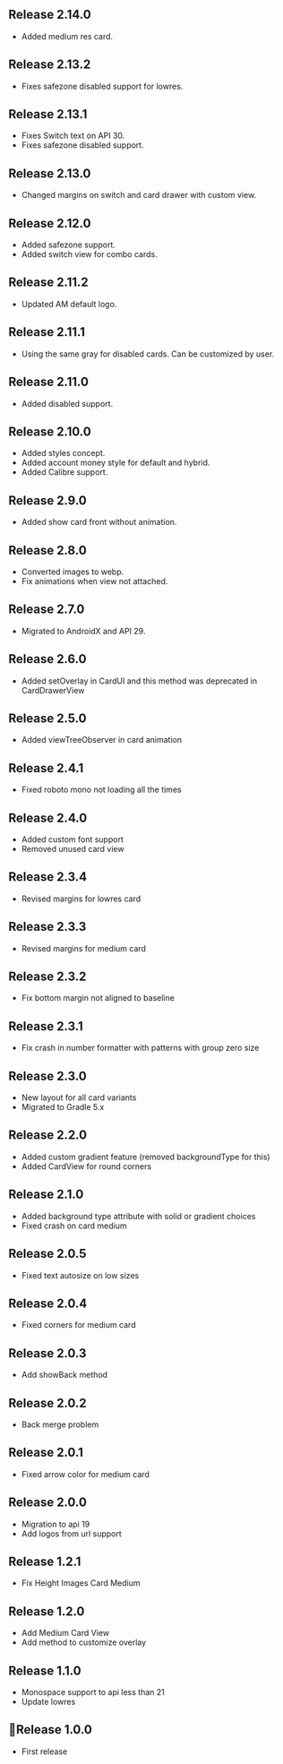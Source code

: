 ## Release 2.14.0
* Added medium res card.

## Release 2.13.2
* Fixes safezone disabled support for lowres.

## Release 2.13.1
* Fixes Switch text on API 30.
* Fixes safezone disabled support.

## Release 2.13.0
* Changed margins on switch and card drawer with custom view.

## Release 2.12.0
* Added safezone support.
* Added switch view for combo cards.

## Release 2.11.2
* Updated AM default logo.

## Release 2.11.1
* Using the same gray for disabled cards. Can be customized by user.

## Release 2.11.0
* Added disabled support.

## Release 2.10.0
* Added styles concept.
* Added account money style for default and hybrid.
* Added Calibre support.

## Release 2.9.0
* Added show card front without animation.

## Release 2.8.0
* Converted images to webp.
* Fix animations when view not attached.

## Release 2.7.0
* Migrated to AndroidX and API 29.

## Release 2.6.0
* Added setOverlay in CardUI and this method was deprecated in CardDrawerView

## Release 2.5.0
* Added viewTreeObserver in card animation

## Release 2.4.1
* Fixed roboto mono not loading all the times

## Release 2.4.0
* Added custom font support
* Removed unused card view

## Release 2.3.4
* Revised margins for lowres card

## Release 2.3.3
* Revised margins for medium card

## Release 2.3.2
* Fix bottom margin not aligned to baseline

## Release 2.3.1
* Fix crash in number formatter with patterns with group zero size

## Release 2.3.0
* New layout for all card variants
* Migrated to Gradle 5.x

## Release 2.2.0
* Added custom gradient feature (removed backgroundType for this)
* Added CardView for round corners

## Release 2.1.0
* Added background type attribute with solid or gradient choices
* Fixed crash on card medium

## Release 2.0.5
* Fixed text autosize on low sizes

## Release 2.0.4
* Fixed corners for medium card

## Release 2.0.3
* Add showBack method

## Release 2.0.2
* Back merge problem

## Release 2.0.1
* Fixed arrow color for medium card

## Release 2.0.0
* Migration to api 19
* Add logos from url support

## Release 1.2.1
* Fix Height Images Card Medium

## Release 1.2.0
* Add Medium Card View
* Add method to customize overlay

## Release 1.1.0
* Monospace support to api less than 21
* Update lowres

## 🚀Release 1.0.0
* First release